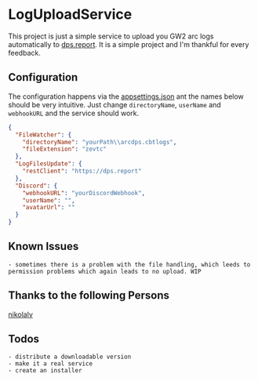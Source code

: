 # LogUploadService

This project is just a simple service to upload you GW2 arc logs automatically to [dps.report](https://dps.report/). It is a simple project and I'm thankful for every
feedback.

## Configuration

The configuration happens via the [appsettings.json](.\LogUploadService\appsettings.json) ant the names below should be very intuitive. Just change `directoryName`, `userName` and `webhookURL` and the service should work.

```json
{
  "FileWatcher": {
    "directoryName": "yourPath\\arcdps.cbtlogs",
    "fileExtension": "zevtc"
  },
  "LogFilesUpdate": {
    "restClient": "https://dps.report"
  },
  "Discord": {
    "webhookURL": "yourDiscordWebhook",
    "userName": "",
    "avatarUrl": ""
  }
}
```

## Known Issues
    - sometimes there is a problem with the file handling, which leeds to permission problems which again leads to no upload. WIP

## Thanks to the following Persons

[nikolalv](https://github.com/nikolalv/DiscordWebhook)

## Todos
    - distribute a downloadable version
    - make it a real service
    - create an installer
    